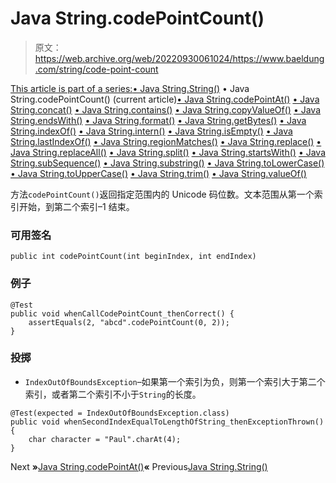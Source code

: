 # Java String.codePointCount()

> 原文：<https://web.archive.org/web/20220930061024/https://www.baeldung.com/string/code-point-count>

[This article is part of a series:](javascript:void(0);)[• Java String.String()](/web/20220926201914/https://www.baeldung.com/string/constructor)
• Java String.codePointCount() (current article)[• Java String.codePointAt()](/web/20220926201914/https://www.baeldung.com/string/code-point-at)
[• Java String.concat()](/web/20220926201914/https://www.baeldung.com/string/concat)
[• Java String.contains()](/web/20220926201914/https://www.baeldung.com/string/contains)
[• Java String.copyValueOf()](/web/20220926201914/https://www.baeldung.com/string/copy-value-of)
[• Java String.endsWith()](/web/20220926201914/https://www.baeldung.com/string/ends-with)
[• Java String.format()](/web/20220926201914/https://www.baeldung.com/string/format)
[• Java String.getBytes()](/web/20220926201914/https://www.baeldung.com/string/get-bytes)
[• Java String.indexOf()](/web/20220926201914/https://www.baeldung.com/string/index-of)
[• Java String.intern()](/web/20220926201914/https://www.baeldung.com/string/intern)
[• Java String.isEmpty()](/web/20220926201914/https://www.baeldung.com/string/is-empty)
[• Java String.lastIndexOf()](/web/20220926201914/https://www.baeldung.com/string/last-index-of)
[• Java String.regionMatches()](/web/20220926201914/https://www.baeldung.com/string/region-matches)
[• Java String.replace()](/web/20220926201914/https://www.baeldung.com/string/replace)
[• Java String.replaceAll()](/web/20220926201914/https://www.baeldung.com/string/replace-all)
[• Java String.split()](/web/20220926201914/https://www.baeldung.com/string/split)
[• Java String.startsWith()](/web/20220926201914/https://www.baeldung.com/string/starts-with)
[• Java String.subSequence()](/web/20220926201914/https://www.baeldung.com/string/sub-sequence)
[• Java String.substring()](/web/20220926201914/https://www.baeldung.com/string/substring)
[• Java String.toLowerCase()](/web/20220926201914/https://www.baeldung.com/string/to-lower-case)
[• Java String.toUpperCase()](/web/20220926201914/https://www.baeldung.com/string/to-upper-case)
[• Java String.trim()](/web/20220926201914/https://www.baeldung.com/string/trim)
[• Java String.valueOf()](/web/20220926201914/https://www.baeldung.com/string/value-of)

方法`codePointCount()`返回指定范围内的 Unicode 码位数。文本范围从第一个索引开始，到第二个索引–1 结束。

### **可用签名**

```
public int codePointCount(int beginIndex, int endIndex)
```

### **例子**

```
@Test
public void whenCallCodePointCount_thenCorrect() {
    assertEquals(2, "abcd".codePointCount(0, 2));
}
```

### **投掷**

*   `IndexOutOfBoundsException`–如果第一个索引为负，则第一个索引大于第二个索引，或者第二个索引不小于`String`的长度。

```
@Test(expected = IndexOutOfBoundsException.class)
public void whenSecondIndexEqualToLengthOfString_thenExceptionThrown() {
    char character = "Paul".charAt(4);
}
```

Next **»**[Java String.codePointAt()](/web/20220926201914/https://www.baeldung.com/string/code-point-at)**«** Previous[Java String.String()](/web/20220926201914/https://www.baeldung.com/string/constructor)